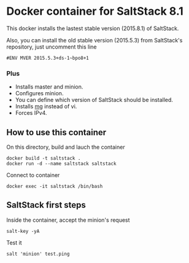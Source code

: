 # Docker container for SaltStack 8.1

This docker installs the lastest stable version (2015.8.1) of
SaltStack.

Also, you can install the old stable version (2015.5.3) from
SaltStack's repository, just uncomment this line

```
#ENV MVER 2015.5.3+ds-1~bpo8+1
```

### Plus

* Installs master and minion.
* Configures minion.
* You can define which version of SaltStack should be installed.
* Installs [mg](http://homepage.boetes.org/software/mg) instead of vi.
* Forces IPv4.

## How to use this container

On this directory, build and lauch the container

```
docker build -t saltstack .
docker run -d --name saltstack saltstack
```

Connect to container

```
docker exec -it saltstack /bin/bash
```

## SaltStack first steps

Inside the container, accept the minion's request

```
salt-key -yA
```

Test it

```
salt 'minion' test.ping
```
